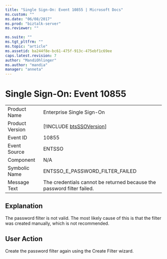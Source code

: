 ```yaml
---
title: "Single Sign-On: Event 10855 | Microsoft Docs"
ms.custom: ""
ms.date: "06/08/2017"
ms.prod: "biztalk-server"
ms.reviewer: ""

ms.suite: ""
ms.tgt_pltfrm: ""
ms.topic: "article"
ms.assetid: ba244f8e-bc61-475f-913c-475ebf1c69ee
caps.latest.revision: 7
author: "MandiOhlinger"
ms.author: "mandia"
manager: "anneta"
---
```

# Single Sign-On: Event 10855

|                 |                                                                        |
|-----------------|------------------------------------------------------------------------|
|  Product Name   |                       Enterprise Single Sign-On                        |
| Product Version |      [!INCLUDE [btsSSOVersion](../includes/btsssoversion-md.md)]       |
|    Event ID     |                                 10855                                  |
|  Event Source   |                                 ENTSSO                                 |
|    Component    |                                  N/A                                   |
|  Symbolic Name  |                    ENTSSO_E_PASSWORD_FILTER_FAILED                     |
|  Message Text   | The credentials cannot be returned because the password filter failed. |

## Explanation  
 The password filter is not valid. The most likely cause of this is that the filter was created manually, which is not recommended.  

## User Action  
 Create the password filter again using the Create Filter wizard.